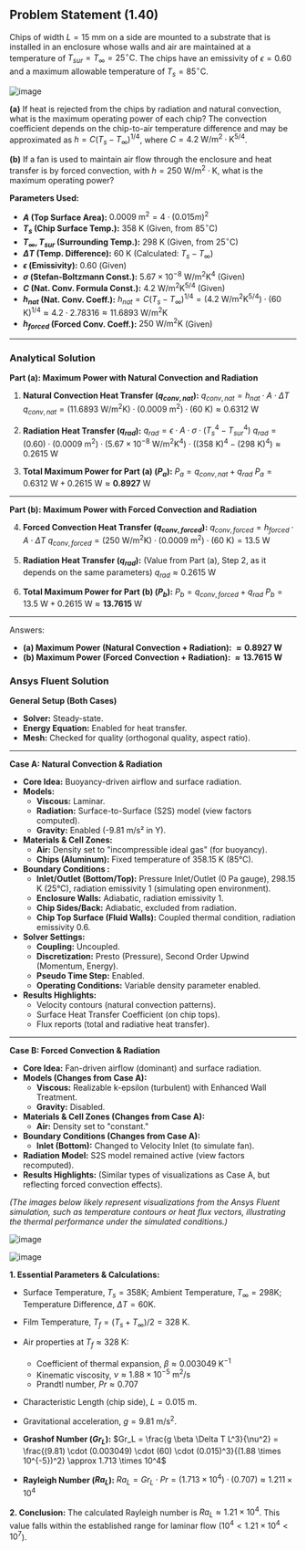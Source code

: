 ## Problem Statement (1.40)

Chips of width $L = 15 \text{ mm}$ on a side are mounted to a substrate that is installed in an enclosure whose walls and air are maintained at a temperature of $T_{sur} = T_{\infty} = 25^\circ\text{C}$. The chips have an emissivity of $\epsilon = 0.60$ and a maximum allowable temperature of $T_s = 85^\circ\text{C}$.

![image](https://github.com/user-attachments/assets/a85c6e9e-d908-4831-a4c5-ab6a4b0f23f3)

**(a)** If heat is rejected from the chips by radiation and natural convection, what is the maximum operating power of each chip? The convection coefficient depends on the chip-to-air temperature difference and may be approximated as $h = C(T_s - T_{\infty})^{1/4}$, where $C = 4.2 \text{ W/m}^2 \cdot \text{K}^{5/4}$.

**(b)** If a fan is used to maintain air flow through the enclosure and heat transfer is by forced convection, with $h = 250 \text{ W/m}^2 \cdot \text{K}$, what is the maximum operating power?

**Parameters Used:**

* **$A$ (Top Surface Area):** $0.0009 \text{ m}^2 = 4 \cdot  (0.015 m)^2$
* **$T_s$ (Chip Surface Temp.):** $358 \text{ K}$ (Given, from $85^\circ\text{C}$)
* **$T_{\infty}, T_{sur}$ (Surrounding Temp.):** $298 \text{ K}$ (Given, from $25^\circ\text{C}$)
* **$\Delta T$ (Temp. Difference):** $60 \text{ K}$ (Calculated: $T_s - T_{\infty}$)
* **$\epsilon$ (Emissivity):** $0.60$ (Given)
* **$\sigma$ (Stefan-Boltzmann Const.):** $5.67 \times 10^{-8} \text{ W/m}^2\text{K}^4$ (Given)
* **$C$ (Nat. Conv. Formula Const.):** $4.2 \text{ W/m}^2\text{K}^{5/4}$ (Given)
* **$h_{nat}$ (Nat. Conv. Coeff.):** 
    $h_{nat} = C(T_s - T_{\infty})^{1/4} = (4.2 \text{ W/m}^2\text{K}^{5/4}) \cdot (60 \text{ K})^{1/4} \approx 4.2 \cdot 2.78316 \approx 11.6893 \text{ W/m}^2\text{K}$
* **$h_{forced}$ (Forced Conv. Coeff.):** $250 \text{ W/m}^2\text{K}$ (Given)

---
### Analytical Solution
**Part (a): Maximum Power with Natural Convection and Radiation**

1.  **Natural Convection Heat Transfer ($q_{conv,nat}$):**
    $q_{conv,nat} = h_{nat} \cdot A \cdot \Delta T$
    $q_{conv,nat} = (11.6893 \text{ W/m}^2\text{K}) \cdot (0.0009 \text{ m}^2) \cdot (60 \text{ K}) \approx 0.6312 \text{ W}$

2.  **Radiation Heat Transfer ($q_{rad}$):**
    $q_{rad} = \epsilon \cdot A \cdot \sigma \cdot (T_s^4 - T_{sur}^4)$
    $q_{rad} = (0.60) \cdot (0.0009 \text{ m}^2) \cdot (5.67 \times 10^{-8} \text{ W/m}^2\text{K}^4) \cdot ((358 \text{ K})^4 - (298 \text{ K})^4) \approx 0.2615 \text{ W}$

3.  **Total Maximum Power for Part (a) ($P_a$):**
    $P_a = q_{conv,nat} + q_{rad}$
    $P_a = 0.6312 \text{ W} + 0.2615 \text{ W} \approx \mathbf{0.8927 \text{ W}}$

---

**Part (b): Maximum Power with Forced Convection and Radiation**

4.  **Forced Convection Heat Transfer ($q_{conv,forced}$):**
    $q_{conv,forced} = h_{forced} \cdot A \cdot \Delta T$
    $q_{conv,forced} = (250 \text{ W/m}^2\text{K}) \cdot (0.0009 \text{ m}^2) \cdot (60 \text{ K}) = 13.5 \text{ W}$

5.  **Radiation Heat Transfer ($q_{rad}$):**
    (Value from Part (a), Step 2, as it depends on the same parameters)
    $q_{rad} \approx 0.2615 \text{ W}$

6.  **Total Maximum Power for Part (b) ($P_b$):**
    $P_b = q_{conv,forced} + q_{rad}$
    $P_b = 13.5 \text{ W} + 0.2615 \text{ W} \approx \mathbf{13.7615 \text{ W}}$

---

Answers:
* **(a) Maximum Power (Natural Convection + Radiation): $\approx 0.8927 \text{ W}$**
* **(b) Maximum Power (Forced Convection + Radiation): $\approx 13.7615 \text{ W}$**
### Ansys Fluent Solution



**General Setup (Both Cases)**

* **Solver:** Steady-state.
* **Energy Equation:** Enabled for heat transfer.
* **Mesh:** Checked for quality (orthogonal quality, aspect ratio).

---

**Case A: Natural Convection & Radiation**

* **Core Idea:** Buoyancy-driven airflow and surface radiation.
* **Models:**
    * **Viscous:** Laminar.
    * **Radiation:** Surface-to-Surface (S2S) model (view factors computed).
    * **Gravity:** Enabled (-9.81 m/s² in Y).
* **Materials & Cell Zones:**
    * **Air:** Density set to "incompressible ideal gas" (for buoyancy).
    * **Chips (Aluminum):** Fixed temperature of 358.15 K (85°C).
* **Boundary Conditions :**
    * **Inlet/Outlet (Bottom/Top):** Pressure Inlet/Outlet (0 Pa gauge), 298.15 K (25°C), radiation emissivity 1 (simulating open environment).
    * **Enclosure Walls:** Adiabatic, radiation emissivity 1.
    * **Chip Sides/Back:** Adiabatic, excluded from radiation.
    * **Chip Top Surface (Fluid Walls):** Coupled thermal condition, radiation emissivity 0.6.
* **Solver Settings:**
    * **Coupling:** Uncoupled.
    * **Discretization:** Presto (Pressure), Second Order Upwind (Momentum, Energy).
    * **Pseudo Time Step:** Enabled.
    * **Operating Conditions:** Variable density parameter enabled.
* **Results Highlights:**
    * Velocity contours (natural convection patterns).
    * Surface Heat Transfer Coefficient (on chip tops).
    * Flux reports (total and radiative heat transfer).

---

**Case B: Forced Convection & Radiation**

* **Core Idea:** Fan-driven airflow (dominant) and surface radiation.
* **Models (Changes from Case A):**
    * **Viscous:** Realizable k-epsilon (turbulent) with Enhanced Wall Treatment.
    * **Gravity:** Disabled.
* **Materials & Cell Zones (Changes from Case A):**
    * **Air:** Density set to "constant."
* **Boundary Conditions (Changes from Case A):**
    * **Inlet (Bottom):** Changed to Velocity Inlet (to simulate fan).
* **Radiation Model:** S2S model remained active (view factors recomputed).
* **Results Highlights:** (Similar types of visualizations as Case A, but reflecting forced convection effects).






*(The images below likely represent visualizations from the Ansys Fluent simulation, such as temperature contours or heat flux vectors, illustrating the thermal performance under the simulated conditions.)*

  

![image](https://github.com/user-attachments/assets/58e113a0-f84e-4d79-90f5-95ca80047f2e)

  

![image](https://github.com/user-attachments/assets/4f21d403-98b3-416a-a1d7-1889d36d51ea)


**1. Essential Parameters & Calculations:**
* Surface Temperature, $T_s = 358\text{K}$; Ambient Temperature, $T_{\infty} = 298\text{K}$; Temperature Difference, $\Delta T = 60\text{K}$.
* Film Temperature, $T_f = (T_s + T_{\infty})/2 = 328 \text{ K}$.
* Air properties at $T_f \approx 328 \text{ K}$:
    * Coefficient of thermal expansion, $\beta \approx 0.003049 \text{ K}^{-1}$
    * Kinematic viscosity, $\nu \approx 1.88 \times 10^{-5} \text{ m}^2/\text{s}$
    * Prandtl number, $Pr \approx 0.707$
* Characteristic Length (chip side), $L = 0.015 \text{ m}$.
* Gravitational acceleration, $g = 9.81 \text{ m/s}^2$.

* **Grashof Number ($Gr_L$):**
    $Gr_L = \frac{g \beta \Delta T L^3}{\nu^2} = \frac{(9.81) \cdot (0.003049) \cdot (60) \cdot (0.015)^3}{(1.88 \times 10^{-5})^2} \approx 1.713 \times 10^4$

* **Rayleigh Number ($Ra_L$):**
    $Ra_L = Gr_L \cdot Pr = (1.713 \times 10^4) \cdot (0.707) \approx 1.211 \times 10^4$

**2. Conclusion:**
The calculated Rayleigh number is $Ra_L \approx 1.21 \times 10^4$. This value falls within the established range for laminar flow ($10^4 < 1.21 \times 10^4 < 10^7$).